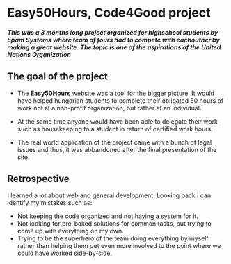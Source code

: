 # Easy50Hours, Code4Good project
##### *This was a 3 months long project organized for highschool students by Epam Systems where team of fours  had to compete with eachouther by making a great website. The topic is one of the aspirations of the United Nations Organization* 
## The goal of the project
* The **Easy50Hours** website was a tool for the bigger picture. It would have helped hungarian students to complete their obligated 50 hours of work not at a non-profit organization, but rather at an individual.

* At the same time anyone would have been able to delegate their work such as housekeeping to a student in return of certified work hours. 

* The real world application of the project came with a bunch of legal issues and thus, it was abbandoned after the final presentation of the site.
## Retrospective
I learned a lot about web and general development. Looking back I can identify my mistakes such as:

* Not keeping the code organized and not having a system for it.
* Not looking for pre-baked solutions for common tasks, but trying to come up with everything on my own.
* Trying to be the superhero of the team doing everything by myself rather than helping them get even more involved to the point where we could have worked side-by-side.